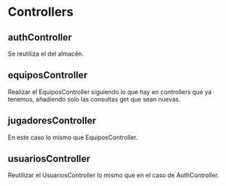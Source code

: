 # Controllers

## authController
Se reutiliza el del almacén.

## equiposController

Realizar el EquiposController siguiendo lo que hay en controllers que ya tenemos, añadiendo solo las consultas get que sean nuevas.

## jugadoresController

En este caso lo mismo que EquiposController.

## usuariosController

Reutilizar el UsuariosController lo mismo que en el caso de AuthController.
